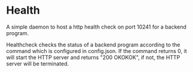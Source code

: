 Health
======================================

A simple daemon to host a http health check on port 10241
for a backend program.

Healthcheck checks the status of a backend program according
to the command which is configured in config.json. If the command 
returns 0, it will start the HTTP server and returns "200 OKOKOK",
if not, the HTTP server will be terminated.
 